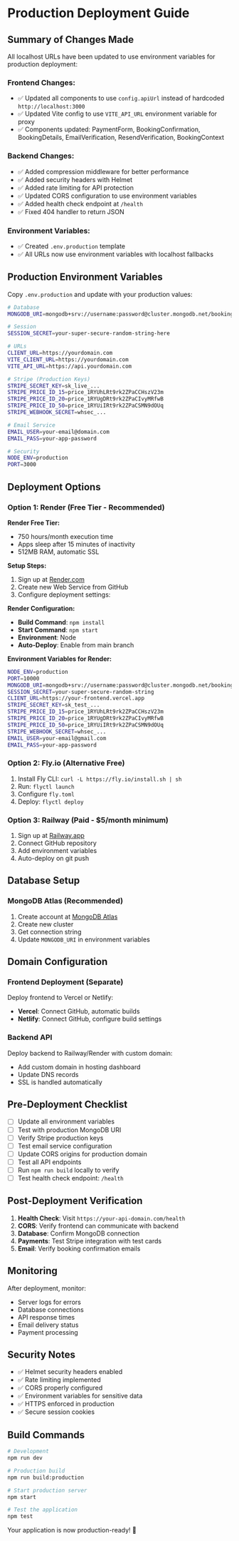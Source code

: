 # Production Deployment Guide

## Summary of Changes Made

All localhost URLs have been updated to use environment variables for production deployment:

### Frontend Changes:

- ✅ Updated all components to use `config.apiUrl` instead of hardcoded `http://localhost:3000`
- ✅ Updated Vite config to use `VITE_API_URL` environment variable for proxy
- ✅ Components updated: PaymentForm, BookingConfirmation, BookingDetails, EmailVerification, ResendVerification, BookingContext

### Backend Changes:

- ✅ Added compression middleware for better performance
- ✅ Added security headers with Helmet
- ✅ Added rate limiting for API protection
- ✅ Updated CORS configuration to use environment variables
- ✅ Added health check endpoint at `/health`
- ✅ Fixed 404 handler to return JSON

### Environment Variables:

- ✅ Created `.env.production` template
- ✅ All URLs now use environment variables with localhost fallbacks

## Production Environment Variables

Copy `.env.production` and update with your production values:

```bash
# Database
MONGODB_URI=mongodb+srv://username:password@cluster.mongodb.net/bookingApp

# Session
SESSION_SECRET=your-super-secure-random-string-here

# URLs
CLIENT_URL=https://yourdomain.com
VITE_CLIENT_URL=https://yourdomain.com
VITE_API_URL=https://api.yourdomain.com

# Stripe (Production Keys)
STRIPE_SECRET_KEY=sk_live_...
STRIPE_PRICE_ID_15=price_1RYUhLRt9rk2ZPaCCHszV23m
STRIPE_PRICE_ID_20=price_1RYUgDRt9rk2ZPaCIvyMRfwB
STRIPE_PRICE_ID_50=price_1RYUiIRt9rk2ZPaCSMN9dOUq
STRIPE_WEBHOOK_SECRET=whsec_...

# Email Service
EMAIL_USER=your-email@domain.com
EMAIL_PASS=your-app-password

# Security
NODE_ENV=production
PORT=3000
```

## Deployment Options

### Option 1: Render (Free Tier - Recommended)

**Render Free Tier:**

- 750 hours/month execution time
- Apps sleep after 15 minutes of inactivity
- 512MB RAM, automatic SSL

**Setup Steps:**

1. Sign up at [Render.com](https://render.com)
2. Create new Web Service from GitHub
3. Configure deployment settings:

**Render Configuration:**

- **Build Command**: `npm install`
- **Start Command**: `npm start`
- **Environment**: Node
- **Auto-Deploy**: Enable from main branch

**Environment Variables for Render:**

```bash
NODE_ENV=production
PORT=10000
MONGODB_URI=mongodb+srv://username:password@cluster.mongodb.net/bookingApp
SESSION_SECRET=your-super-secure-random-string
CLIENT_URL=https://your-frontend.vercel.app
STRIPE_SECRET_KEY=sk_test_...
STRIPE_PRICE_ID_15=price_1RYUhLRt9rk2ZPaCCHszV23m
STRIPE_PRICE_ID_20=price_1RYUgDRt9rk2ZPaCIvyMRfwB
STRIPE_PRICE_ID_50=price_1RYUiIRt9rk2ZPaCSMN9dOUq
STRIPE_WEBHOOK_SECRET=whsec_...
EMAIL_USER=your-email@gmail.com
EMAIL_PASS=your-app-password
```

### Option 2: Fly.io (Alternative Free)

1. Install Fly CLI: `curl -L https://fly.io/install.sh | sh`
2. Run: `flyctl launch`
3. Configure `fly.toml`
4. Deploy: `flyctl deploy`

### Option 3: Railway (Paid - $5/month minimum)

1. Sign up at [Railway.app](https://railway.app)
2. Connect GitHub repository
3. Add environment variables
4. Auto-deploy on git push

## Database Setup

### MongoDB Atlas (Recommended)

1. Create account at [MongoDB Atlas](https://cloud.mongodb.com)
2. Create new cluster
3. Get connection string
4. Update `MONGODB_URI` in environment variables

## Domain Configuration

### Frontend Deployment (Separate)

Deploy frontend to Vercel or Netlify:

- **Vercel**: Connect GitHub, automatic builds
- **Netlify**: Connect GitHub, configure build settings

### Backend API

Deploy backend to Railway/Render with custom domain:

- Add custom domain in hosting dashboard
- Update DNS records
- SSL is handled automatically

## Pre-Deployment Checklist

- [ ] Update all environment variables
- [ ] Test with production MongoDB URI
- [ ] Verify Stripe production keys
- [ ] Test email service configuration
- [ ] Update CORS origins for production domain
- [ ] Test all API endpoints
- [ ] Run `npm run build` locally to verify
- [ ] Test health check endpoint: `/health`

## Post-Deployment Verification

1. **Health Check**: Visit `https://your-api-domain.com/health`
2. **CORS**: Verify frontend can communicate with backend
3. **Database**: Confirm MongoDB connection
4. **Payments**: Test Stripe integration with test cards
5. **Email**: Verify booking confirmation emails

## Monitoring

After deployment, monitor:

- Server logs for errors
- Database connections
- API response times
- Email delivery status
- Payment processing

## Security Notes

- ✅ Helmet security headers enabled
- ✅ Rate limiting implemented
- ✅ CORS properly configured
- ✅ Environment variables for sensitive data
- ✅ HTTPS enforced in production
- ✅ Secure session cookies

## Build Commands

```bash
# Development
npm run dev

# Production build
npm run build:production

# Start production server
npm start

# Test the application
npm test
```

Your application is now production-ready! 🚀

